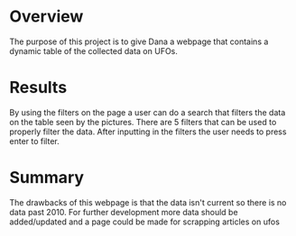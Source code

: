 # Overview
The purpose of this project is to give Dana a webpage that contains a dynamic table of the collected data on UFOs. 

# Results
By using the filters on the page a user can do a search that filters the data on the table seen by the pictures. There are 5 filters that can be used to properly filter the data. After inputting in the filters the user needs to press enter to filter.

# Summary

The drawbacks of this webpage is that the data isn't current so there is no data past 2010.
For further development more data should be added/updated and a page could be made for scrapping articles on ufos 

